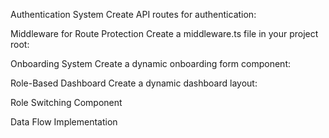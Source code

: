 Authentication System
Create API routes for authentication:

Middleware for Route Protection
Create a middleware.ts file in your project root:

Onboarding System
Create a dynamic onboarding form component:

Role-Based Dashboard
Create a dynamic dashboard layout:

Role Switching Component

Data Flow Implementation
